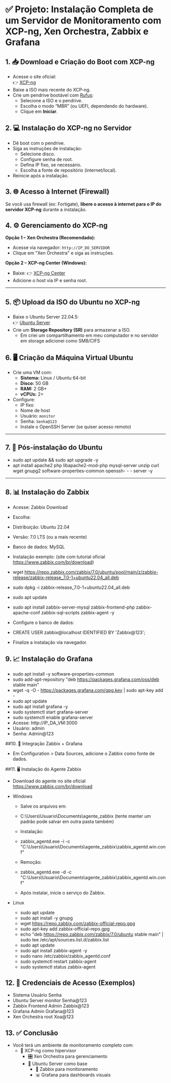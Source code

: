 # ✅ Projeto: Instalação Completa de um Servidor de Monitoramento com XCP-ng, Xen Orchestra, Zabbix e Grafana

## 1. 📥 Download e Criação do Boot com XCP-ng

- Acesse o site oficial:  
  👉 [XCP-ng](https://xcp-ng.org/)  
- Baixe a ISO mais recente do XCP-ng.
- Crie um pendrive bootável com [Rufus](https://rufus.ie/):
  - Selecione a ISO e o pendrive.
  - Escolha o modo “MBR” (ou UEFI, dependendo do hardware).
  - Clique em **Iniciar**.

## 2. 💻 Instalação do XCP-ng no Servidor

- Dê boot com o pendrive.
- Siga as instruções de instalação:
  - Selecione disco.
  - Configure senha de root.
  - Defina IP fixo, se necessário.
  - Escolha a fonte de repositório (internet/local).
- Reinicie após a instalação.

## 3. 🌐 Acesso à Internet (Firewall)

Se você usa firewall (ex: Fortigate), **libere o acesso à internet para o IP do servidor XCP-ng** durante a instalação.

## 4. ⚙️ Gerenciamento do XCP-ng

**Opção 1 – Xen Orchestra (Recomendado):**

- Acesse via navegador: `http://IP_DO_SERVIDOR`
- Clique em "Xen Orchestra" e siga as instruções.

**Opção 2 – XCP-ng Center (Windows):**

- Baixe: 👉 [XCP-ng Center](https://github.com/xcp-ng/xenadmin/releases)  
- Adicione o host via IP e senha root.

---

## 5. 📦 Upload da ISO do Ubuntu no XCP-ng

- Baixe o Ubuntu Server 22.04.5:  
  👉 [Ubuntu Server](https://ubuntu.com/download/server)  
- Crie um **Storage Repository (SR)** para armazenar a ISO.
    - Em criei um compartilhamento em meu computador e no servidor em storage adicionei como SMB/CIFS

## 6. 🖥️ Criação da Máquina Virtual Ubuntu

- Crie uma VM com:
  - **Sistema:** Linux / Ubuntu 64-bit
  - **Disco:** 50 GB
  - **RAM:** 2 GB+
  - **vCPUs:** 2+
- Configure:
  - IP fixo
  - Nome de host
  - Usuário: `monitor`
  - Senha: `Senha@123`
  - Instale o OpenSSH Server (se quiser acesso remoto)

---

## 7. 🧰 Pós-instalação do Ubuntu

  - sudo apt update && sudo apt upgrade -y
  - apt install apache2 php libapache2-mod-php mysql-server unzip curl wget gnupg2 software-properties-common openssh-  -     -  server -y

---

## 8. 📊 Instalação do Zabbix
  - Acesse: Zabbix Download
  - Escolha:
  - Distribuição: Ubuntu 22.04
  - Versão: 7.0 LTS (ou a mais recente)
  - Banco de dados: MySQL
  - Instalação exemplo: (site com tutorial oficial https://www.zabbix.com/br/download)

  - wget https://repo.zabbix.com/zabbix/7.0/ubuntu/pool/main/z/zabbix-release/zabbix-release_7.0-1+ubuntu22.04_all.deb
  - sudo dpkg -i zabbix-release_7.0-1+ubuntu22.04_all.deb
  - sudo apt update
  - sudo apt install zabbix-server-mysql zabbix-frontend-php zabbix-apache-conf zabbix-sql-scripts zabbix-agent -y

  - Configure o banco de dados:
  - CREATE USER zabbix@localhost IDENTIFIED BY 'Zabbix@123';
  - Finalize a instalação via navegador.

## 9. 📈 Instalação do Grafana

  - sudo apt install -y software-properties-common
  - sudo add-apt-repository "deb https://packages.grafana.com/oss/deb stable main"
  - wget -q -O - https://packages.grafana.com/gpg.key | sudo apt-key add -
  - sudo apt update
  - sudo apt install grafana -y
  - sudo systemctl start grafana-server
  - sudo systemctl enable grafana-server
  - Acesse: http://IP_DA_VM:3000
  - Usuário: admin
  - Senha: Admin@123

##10. 🔄 Integração Zabbix + Grafana

  - Em Configuration > Data Sources, adicione o Zabbix como fonte de dados.

##11. 🖥️ Instalação do Agente Zabbix

  - Download do agente no site oficial https://www.zabbix.com/br/download

  - Windows
    - Salve os arquivos em:
    - C:\Users\Usuario\Documents\agente_zabbix (tente manter um padrão pode salvar em outra pasta também)

    - Instalação:
    - zabbix_agentd.exe -i -c "C:\Users\Usuario\Documents\agente_zabbix\zabbix_agentd.win.conf"
    - Remoção:
    - zabbix_agentd.exe -d -c "C:\Users\Usuario\Documents\agente_zabbix\zabbix_agentd.win.conf"

    - Após instalar, inicie o serviço do Zabbix.

  - Linux
    - sudo apt update
    - sudo apt install -y gnupg
    - wget https://repo.zabbix.com/zabbix-official-repo.gpg
    - sudo apt-key add zabbix-official-repo.gpg
    - echo "deb https://repo.zabbix.com/zabbix/7.0/ubuntu stable main" | sudo tee /etc/apt/sources.list.d/zabbix.list
    - sudo apt update
    - sudo apt install zabbix-agent -y
    - sudo nano /etc/zabbix/zabbix_agentd.conf
    - sudo systemctl restart zabbix-agent
    - sudo systemctl status zabbix-agent

## 12. 👤 Credenciais de Acesso (Exemplos)

  - Sistema	Usuário	Senha
  - Ubuntu Server	monitor	Senha@123
  - Zabbix Frontend	Admin	Zabbix@123
  - Grafana	Admin	Grafana@123
  - Xen Orchestra	root	Xoa@123

## 13. ✅ Conclusão
  - Você terá um ambiente de monitoramento completo com:
    - 🧩 XCP-ng como hipervisor
      - 🎛️ Xen Orchestra para gerenciamento
      - 🐧 Ubuntu Server como base
          - 📡 Zabbix para monitoramento
          - 📊 Grafana para dashboards visuais
